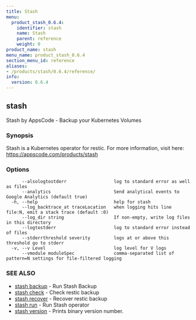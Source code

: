 ```yaml
---
title: Stash
menu:
  product_stash_0.6.4:
    identifier: stash
    name: Stash
    parent: reference
    weight: 0
product_name: stash
menu_name: product_stash_0.6.4
section_menu_id: reference
aliases:
- /products/stash/0.6.4/reference/
info:
  version: 0.6.4
---
```


## stash

Stash by AppsCode - Backup your Kubernetes Volumes

### Synopsis

Stash is a Kubernetes operator for restic. For more information, visit here: https://appscode.com/products/stash

### Options

```
      --alsologtostderr                  log to standard error as well as files
      --analytics                        Send analytical events to Google Analytics (default true)
  -h, --help                             help for stash
      --log_backtrace_at traceLocation   when logging hits line file:N, emit a stack trace (default :0)
      --log_dir string                   If non-empty, write log files in this directory
      --logtostderr                      log to standard error instead of files
      --stderrthreshold severity         logs at or above this threshold go to stderr
  -v, --v Level                          log level for V logs
      --vmodule moduleSpec               comma-separated list of pattern=N settings for file-filtered logging
```

### SEE ALSO

* [stash backup](/products/stash/0.6.4/reference/stash_backup)	 - Run Stash Backup
* [stash check](/products/stash/0.6.4/reference/stash_check)	 - Check restic backup
* [stash recover](/products/stash/0.6.4/reference/stash_recover)	 - Recover restic backup
* [stash run](/products/stash/0.6.4/reference/stash_run)	 - Run Stash operator
* [stash version](/products/stash/0.6.4/reference/stash_version)	 - Prints binary version number.

